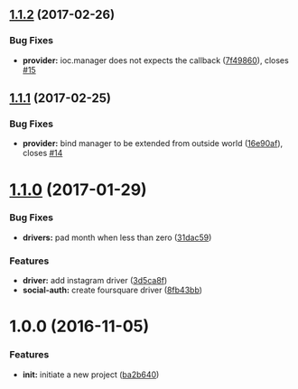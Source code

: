 <a name="1.1.2"></a>
## [1.1.2](https://github.com/adonisjs/adonis-ally/compare/v1.1.1...v1.1.2) (2017-02-26)


### Bug Fixes

* **provider:** ioc.manager does not expects the callback ([7f49860](https://github.com/adonisjs/adonis-ally/commit/7f49860)), closes [#15](https://github.com/adonisjs/adonis-ally/issues/15)



<a name="1.1.1"></a>
## [1.1.1](https://github.com/adonisjs/adonis-ally/compare/v1.1.0...v1.1.1) (2017-02-25)


### Bug Fixes

* **provider:** bind manager to be extended from outside world ([16e90af](https://github.com/adonisjs/adonis-ally/commit/16e90af)), closes [#14](https://github.com/adonisjs/adonis-ally/issues/14)



<a name="1.1.0"></a>
# [1.1.0](https://github.com/adonisjs/adonis-ally/compare/v1.0.0...v1.1.0) (2017-01-29)


### Bug Fixes

* **drivers:** pad month when less than zero ([31dac59](https://github.com/adonisjs/adonis-ally/commit/31dac59))


### Features

* **driver:** add instagram driver ([3d5ca8f](https://github.com/adonisjs/adonis-ally/commit/3d5ca8f))
* **social-auth:** create foursquare driver ([8fb43bb](https://github.com/adonisjs/adonis-ally/commit/8fb43bb))



<a name="1.0.0"></a>
# 1.0.0 (2016-11-05)


### Features

* **init:** initiate a new project ([ba2b640](https://github.com/adonisjs/adonis-ally/commit/ba2b640))



